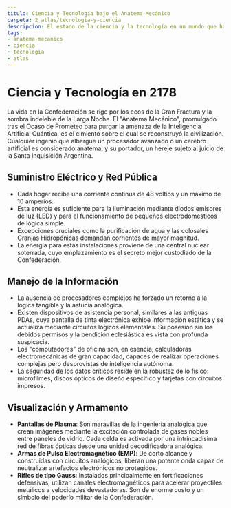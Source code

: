 ```yaml
---
titulo: Ciencia y Tecnología bajo el Anatema Mecánico
carpeta: 2_atlas/tecnologia-y-ciencia
descripcion: El estado de la ciencia y la tecnología en un mundo que ha rechazado las máquinas pensantes.
tags:
- anatema-mecanico
- ciencia
- tecnologia
- atlas
---
```


# Ciencia y Tecnología en 2178

La vida en la Confederación se rige por los ecos de la Gran Fractura y la sombra indeleble de la Larga Noche. El "Anatema Mecánico", promulgado tras el Ocaso de Prometeo para purgar la amenaza de la Inteligencia Artificial Cuántica, es el cimiento sobre el cual se reconstruyó la civilización. Cualquier ingenio que albergue un procesador avanzado o un cerebro artificial es considerado anatema, y su portador, un hereje sujeto al juicio de la Santa Inquisición Argentina.

## Suministro Eléctrico y Red Pública

- Cada hogar recibe una corriente continua de 48 voltios y un máximo de 10 amperios.
- Esta energía es suficiente para la iluminación mediante diodos emisores de luz (LED) y para el funcionamiento de pequeños electrodomésticos de lógica simple.
- Excepciones cruciales como la purificación de agua y las colosales Granjas Hidropónicas demandan corrientes de mayor magnitud.
- La energía para estas instalaciones proviene de una central nuclear soterrada, cuyo emplazamiento es el secreto mejor custodiado de la Confederación.

## Manejo de la Información

- La ausencia de procesadores complejos ha forzado un retorno a la lógica tangible y la astucia analógica.
- Existen dispositivos de asistencia personal, similares a las antiguas PDAs, cuya pantalla de tinta electrónica exhibe información estática y se actualiza mediante circuitos lógicos elementales. Su posesión sin los debidos permisos y la bendición eclesiástica es vista con profunda suspicacia.
- Los "computadores" de oficina son, en esencia, calculadoras electromecánicas de gran capacidad, capaces de realizar operaciones complejas pero desprovistas de inteligencia autónoma.
- La seguridad de los datos críticos reside en la robustez de lo físico: microfilmes, discos ópticos de diseño específico y tarjetas con circuitos impresos.

## Visualización y Armamento

- **Pantallas de Plasma**: Son maravillas de la ingeniería analógica que crean imágenes mediante la excitación controlada de gases nobles entre paneles de vidrio. Cada celda es activada por una intrincadísima red de fibras ópticas desde una unidad decodificadora analógica.
- **Armas de Pulso Electromagnético (EMP)**: De corto alcance y construidas con circuitos analógicos, liberan una potente onda capaz de neutralizar artefactos electrónicos no protegidos.
- **Rifles de tipo Gauss**: Instalados principalmente en fortificaciones defensivas, utilizan canales electromagnéticos para acelerar proyectiles metálicos a velocidades devastadoras. Son de enorme costo y un símbolo del poderío militar de la Confederación.

